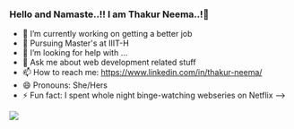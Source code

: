 ### Hello and Namaste..!! I am Thakur Neema..!👋

- 🔭 I’m currently working on getting a better job
- 🌱 Pursuing Master's at IIIT-H 
- 🤔 I’m looking for help with ...
- 💬 Ask me about web development related stuff
- 📫 How to reach me: https://www.linkedin.com/in/thakur-neema/ 
- 😄 Pronouns: She/Hers
- ⚡ Fun fact: I spent whole night binge-watching webseries on Netflix
-->

<img src="https://github-readme-stats.vercel.app/api?username=thakurneema&&show_icons=true&title_color=ffffff&icon_color=bb2acf&text_color=daf7dc&bg_color=151515">

